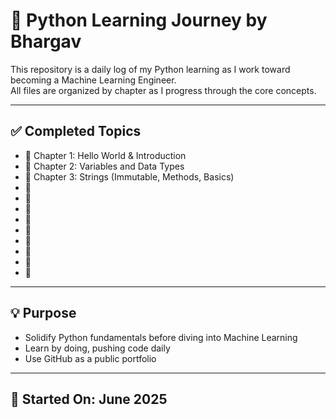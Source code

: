 # 🐍 Python Learning Journey by Bhargav

This repository is a daily log of my Python learning as I work toward becoming a Machine Learning Engineer.  
All files are organized by chapter as I progress through the core concepts.

---

## ✅ Completed Topics

- 📘 Chapter 1: Hello World & Introduction
- 📘 Chapter 2: Variables and Data Types
- 📘 Chapter 3: Strings (Immutable, Methods, Basics)
- 📘
- 📘
- 📘
- 📘
- 📘
- 📘
- 📘
- 📘
- 📘


---

## 💡 Purpose

- Solidify Python fundamentals before diving into Machine Learning
- Learn by doing, pushing code daily
- Use GitHub as a public portfolio

---

## 📅 Started On: June 2025
